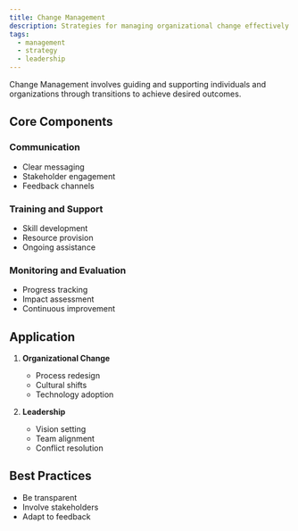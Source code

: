 ```yaml
---
title: Change Management
description: Strategies for managing organizational change effectively
tags:
  - management
  - strategy
  - leadership
---
```


Change Management involves guiding and supporting individuals and organizations through transitions to achieve desired outcomes.

## Core Components

### Communication

- Clear messaging
- Stakeholder engagement
- Feedback channels

### Training and Support

- Skill development
- Resource provision
- Ongoing assistance

### Monitoring and Evaluation

- Progress tracking
- Impact assessment
- Continuous improvement

## Application

1. **Organizational Change**

   - Process redesign
   - Cultural shifts
   - Technology adoption

2. **Leadership**
   - Vision setting
   - Team alignment
   - Conflict resolution

## Best Practices

- Be transparent
- Involve stakeholders
- Adapt to feedback
